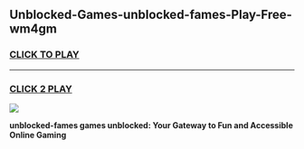 
## Unblocked-Games-unblocked-fames-Play-Free-wm4gm
<h3>
<a href="https://premium76.site?title=unblocked-fames&ref=18A1">CLICK TO PLAY</a></h3>
<hr>

<h3>
<a href="https://premium76.site?title=unblocked-fames&ref=18A1">CLICK 2 PLAY</a>
  
</h3>

<a href="https://premium76.site?title=unblocked-fames&ref=18A1"><img src="https://clearcache.store/games.png"></a>


**unblocked-fames games unblocked: Your Gateway to Fun and Accessible Online Gaming**
